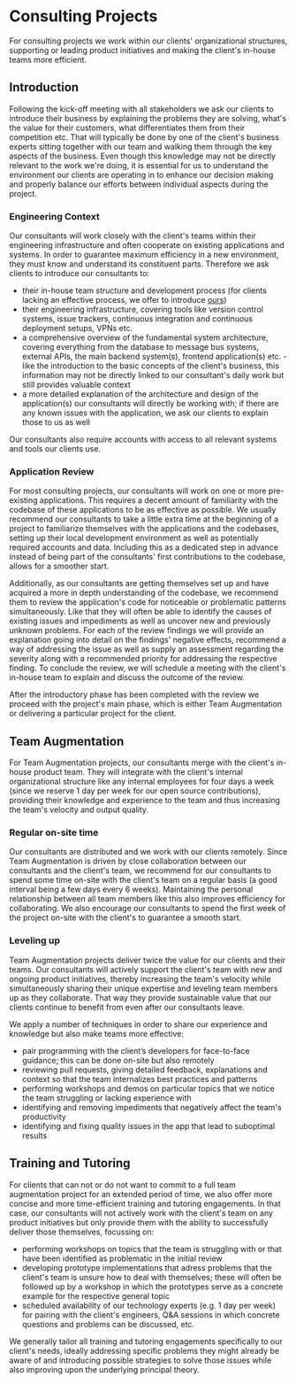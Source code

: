# Consulting Projects

For consulting projects we work within our clients' organizational structures,
supporting or leading product initiatives and making the client's in-house teams
more efficient.

## Introduction

Following the kick-off meeting with all stakeholders we ask our clients to introduce
their business by explaining the problems they are solving,
what's the value for their customers, what differentiates them from
their competition etc. That will typically be done by one of the client's
business experts sitting together with our team and walking them through the key
aspects of the business. Even though this knowledge may not be directly relevant to
the work we're doing, it is essential for us to understand the environment our
clients are operating in to enhance our decision making and properly balance
our efforts between individual aspects during the project.

### Engineering Context

Our consultants will work closely with the client's teams within their
engineering infrastructure and often cooperate on existing applications and systems.
In order to guarantee maximum efficiency in a new environment, they must know and
understand its constituent parts. Therefore we ask clients to introduce our
consultants to:

- their in-house team structure and development process (for clients lacking an
  effective process, we offer to introduce [ours](./../../development-process))
- their engineering infrastructure, covering tools like version control systems,
  issue trackers, continuous integration and continuous deployment setups, VPNs
  etc.
- a comprehensive overview of the fundamental system architecture, covering everything
  from the database to message bus systems, external APIs, the main backend
  system(s), frontend application(s) etc. - like the introduction to the
  basic concepts of the client's business, this information may not be directly
  linked to our consultant's daily work but still provides valuable context
- a more detailed explanation of the architecture and design of the
  application(s) our consultants will directly be working with; if there are any
  known issues with the application, we ask our clients to explain those to us
  as well

Our consultants also require accounts with access to all relevant systems
and tools our clients use.

### Application Review

For most consulting projects, our consultants will work on one or more
pre-existing applications. This requires a decent amount of familiarity with the codebase of
these applications to be as effective as possible. We usually recommend our consultants to
take a little extra time at the beginning of a project to familiarize themselves
with the applications and the codebases, setting up their local development
environment as well as potentially required accounts and data. Including this as a
dedicated step in advance instead of being part of the consultants' first contributions to the
codebase, allows for a smoother start.

Additionally, as our consultants are getting themselves set up and have acquired a more in depth
understanding of the codebase, we recommend them to review the application's code for
noticeable or problematic patterns simultaneously. Like that they will often
be able to identify the causes of existing issues and impediments as well as
uncover new and previously unknown problems. For each of the review findings we
will provide an explanation going into detail on the findings' negative effects,
recommend a way of addressing the issue as well as supply an assessment regarding the
severity along with a recommended priority for addressing the respective
finding. To conclude the review, we will schedule a meeting with the client's
in-house team to explain and discuss the outcome of the review.

After the introductory phase has been completed with the review we proceed with
the project's main phase, which is either Team Augmentation or delivering a
particular project for the client.

## Team Augmentation

For Team Augmentation projects, our consultants merge with the client's in-house
product team. They will integrate with the client's internal organizational
structure like any internal employees for four days a week (since we reserve 1 day
per week for our open source contributions), providing their knowledge and
experience to the team and thus increasing the team's velocity and output quality.

### Regular on-site time

Our consultants are distributed and we work with our clients remotely. Since
Team Augmentation is driven by close collaboration between our consultants and
the client's team, we recommend for our consultants to spend some time
on-site with the client's team on a regular basis (a good interval being a few
days every 6 weeks). Maintaining the personal relationship between all team members
like this also improves efficiency for collaborating. 
We also encourage our consultants to spend the first week
of the project on-site with the client's to guarantee a smooth start.

### Leveling up

Team Augmentation projects deliver twice the value for our clients and their teams.
Our consultants will actively support the client's team with new and ongoing
product initiatives, thereby increasing the team's velocity while simultaneously sharing their
unique expertise and leveling team members up as they collaborate. That way they
provide sustainable value that our clients continue to benefit from even after
our consultants leave.

We apply a number of techniques in order to share our experience and knowledge
but also make teams more effective:

- pair programming with the client’s developers for face-to-face guidance; this
  can be done on-site but also remotely
- reviewing pull requests, giving detailed feedback, explanations and context so
  that the team internalizes best practices and patterns
- performing workshops and demos on particular topics that we notice the team
  struggling or lacking experience with
- identifying and removing impediments that negatively affect the team's
  productivity
- identifying and fixing quality issues in the app that lead to suboptimal
  results

## Training and Tutoring

For clients that can not or do not want to commit to a full team
augmentation project for an extended period of time, we also offer
more concise and more time-efficient training and tutoring engagements. In that case, our
consultants will not actively work with the client's team on any product
initiatives but only provide them with the ability to successfully deliver those themselves,
focussing on:

- performing workshops on topics that the team is struggling with or that have
  been identified as problematic in the initial review
- developing prototype implementations that adress problems that the client's
  team is unsure how to deal with themselves; these will often be followed up by a
  workshop in which the prototypes serve as a concrete example for the
  respective general topic
- scheduled availability of our technology experts (e.g. 1 day per week) for
  pairing with the client's engineers, Q&A sessions in which concrete questions
  and problems can be discussed, etc.

We generally tailor all training and tutoring engagements specifically to our
client's needs, ideally addressing specific problems they might already be aware of and
introducing possible strategies to solve those issues while also improving upon the underlying principal theory.
